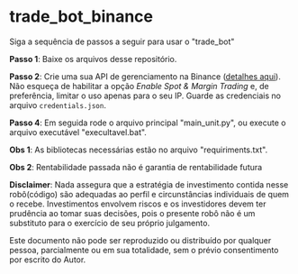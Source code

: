 # trade_bot_binance
Siga a sequência de passos a seguir para usar o "trade_bot"

**Passo 1**: Baixe os arquivos desse repositório.

**Passo 2**: Crie uma sua API de gerenciamento na Binance ([detalhes aqui](https://www.binance.com/en/support/faq/360002502072)). Não esqueça de habilitar a opção _Enable Spot & Margin Trading_ e, de preferência, limitar o uso apenas para o seu IP. Guarde as credenciais no arquivo `credentials.json`.

**Passo 4**: Em seguida rode o arquivo principal "main_unit.py", ou execute o arquivo executável "execultavel.bat".

**Obs 1**: As bibliotecas necessárias estão no arquivo "requiriments.txt".

**Obs 2**: Rentabilidade passada não é garantia de rentabilidade futura

**Disclaimer**:
Nada assegura que a estratégia de investimento contida nesse robô(código) são adequadas ao perfil e circunstâncias individuais de quem o recebe.
Investimentos envolvem riscos e os investidores devem ter prudência ao tomar suas decisões, pois o presente robô não é um substituto para o exercício de seu próprio julgamento.

Este documento não pode ser reproduzido ou distribuído por qualquer pessoa, parcialmente ou em sua totalidade, sem o prévio consentimento
por escrito do Autor. 



